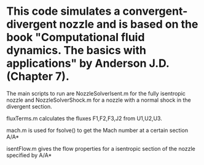 # This code simulates a convergent-divergent nozzle and is based on the book "Computational fluid dynamics. The basics with applications" by Anderson J.D. (Chapter 7). 

The main scripts to run are NozzleSolverIsent.m for the fully isentropic nozzle and NozzleSolverShock.m for a nozzle with a normal shock in the divergent section.

fluxTerms.m calculates the fluxes F1,F2,F3,J2 from U1,U2,U3.

mach.m is used for fsolve() to get the Mach number at a certain section A/A*

isentFlow.m gives the flow properties for a isentropic section of the nozzle specified by A/A*
